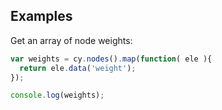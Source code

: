 ## Examples

Get an array of node weights:
```js
var weights = cy.nodes().map(function( ele ){
  return ele.data('weight');
});

console.log(weights);
```
